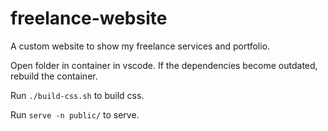# freelance-website

A custom website to show my freelance services and portfolio.

Open folder in container in vscode. If the dependencies become outdated, rebuild the container.

Run `./build-css.sh` to build css.

Run `serve -n public/` to serve.
